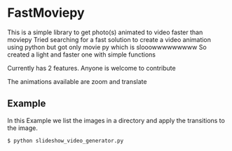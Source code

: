 # FastMoviepy

This is a simple library to get photo(s) animated to video faster than moviepy
Tried searching for a fast solution to create a video animation using python but got only movie py which is slooowwwwwwwww
So created a light and faster one with simple functions

Currently has 2 features. Anyone is welcome to contribute

The animations available are zoom and translate

Example
-------

In this Example we list the images in a directory and apply the transitions to the image.

    $ python slideshow_video_generator.py
    
